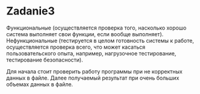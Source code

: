# Zadanie3
Функциональные (осуществляется проверка того, насколько хорошо система выполняет свои функции, если вообще выполняет).
Нефункциональные (тестируется в целом готовность системы к работе, осуществляется проверка всего, что может касаться пользовательского опыта,
например, нагрузочное тестирование, тестирование безопасности).

Для начала стоит проверить работу программы при не корректных данных в файле. 
Далее получаемый результат при очень больших объемах данных в файле.

